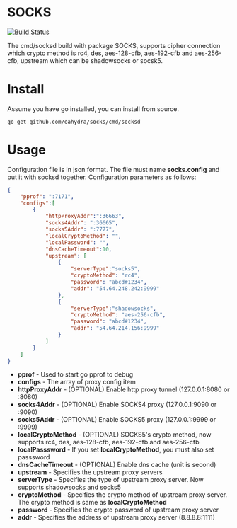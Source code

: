 # SOCKS
[![Build Status](https://travis-ci.org/eahydra/socks.svg?branch=master)](https://travis-ci.org/eahydra/socks)

The cmd/socksd build with package SOCKS, supports cipher connection which crypto method is rc4, des, aes-128-cfb, aes-192-cfb and aes-256-cfb, upstream which can be shadowsocks or socsk5.

# Install
Assume you have go installed, you can install from source.
```
go get github.com/eahydra/socks/cmd/socksd
```

# Usage
Configuration file is in json format. The file must name **socks.config** and put it with socksd together.
Configuration parameters as follows:
```json
{
    "pprof": ":7171",
    "configs":[
        {
	        "httpProxyAddr":":36663",
	        "socks4Addr": ":36665",
	        "socks5Addr": ":7777",
	        "localCryptoMethod": "",
	        "localPassword": "",
	        "dnsCacheTimeout":10,
	        "upstream": [
		        {
                    "serverType":"socks5",
			        "cryptoMethod": "rc4",
			        "password": "abcd#1234",
			        "addr": "54.64.248.242:9999"
		        },
		        {
		        	"serverType":"shadowsocks",
			        "cryptoMethod": "aes-256-cfb",
			        "password": "abcd#1234",
			        "addr": "54.64.214.156:9999"
		        }
            ]
        }
    ]
}

```

*  **pprof**               	- Used to start go pprof to debug
*  **configs**             	- The array of proxy config item
*  **httpProxyAddr**       	- (OPTIONAL) Enable http proxy tunnel (127.0.0.1:8080 or :8080)
*  **socks4Addr**          	- (OPTIONAL) Enable SOCKS4 proxy (127.0.0.1:9090 or :9090)
*  **socks5Addr**          	- (OPTIONAL) Enable SOCKS5 proxy (127.0.0.1:9999 or :9999)
*  **localCryptoMethod**   	- (OPTIONAL) SOCKS5's crypto method, now supports rc4, des, aes-128-cfb, aes-192-cfb and aes-256-cfb
*  **localPasssword**      	- If you set **localCryptoMethod**, you must also set passsword
*  **dnsCacheTimeout**     	- (OPTIONAL) Enable dns cache (unit is second)
*  **upstream**            	- Specifies the upstream proxy servers
*  **serverType**         	- Specifies the type of upstream proxy server. Now supports shadowsocks and socks5
*  **cryptoMethod**        	- Specifies the crypto method of upstream proxy server. The crypto method is same as **localCryptoMethod**
*  **password**            	- Specifies the crypto password of upstream proxy server
*  **addr**                	- Specifies the address of upstream proxy server (8.8.8.8:1111)